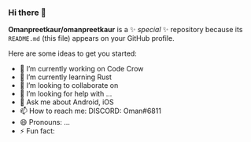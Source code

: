 ### Hi there 👋


**Omanpreetkaur/omanpreetkaur** is a ✨ _special_ ✨ repository because its `README.md` (this file) appears on your GitHub profile.

Here are some ideas to get you started:

- 🔭 I’m currently working on Code Crow
- 🌱 I’m currently learning Rust
- 👯 I’m looking to collaborate on 
- 🤔 I’m looking for help with ...
- 💬 Ask me about Android, iOS
- 📫 How to reach me: DISCORD: Oman#6811
- 😄 Pronouns: ...
- ⚡ Fun fact: 

